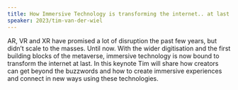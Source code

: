 ```yaml
---
title: How Immersive Technology is transforming the internet.. at last.
speaker: 2023/tim-van-der-wiel
---
```


AR, VR and XR have promised a lot of disruption the past few years, but didn’t scale to the masses. Until now. With the wider digitisation and the first building blocks of the metaverse, immersive technology is now bound to transform the internet at last. In this keynote Tim will share how creators can get beyond the buzzwords and how to create immersive experiences and connect in new ways using these technologies.
